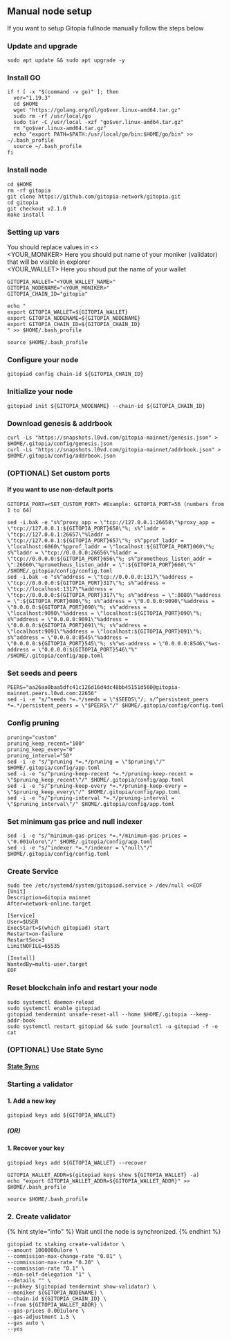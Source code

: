 ## Manual node setup
If you want to setup Gitopia fullnode manually follow the steps below

### Update and upgrade
```
sudo apt update && sudo apt upgrade -y
```

### Install GO
```
if ! [ -x "$(command -v go)" ]; then
  ver="1.19.3"
  cd $HOME
  wget "https://golang.org/dl/go$ver.linux-amd64.tar.gz"
  sudo rm -rf /usr/local/go
  sudo tar -C /usr/local -xzf "go$ver.linux-amd64.tar.gz"
  rm "go$ver.linux-amd64.tar.gz"
  echo "export PATH=$PATH:/usr/local/go/bin:$HOME/go/bin" >> ~/.bash_profile
  source ~/.bash_profile
fi
```

### Install node
```
cd $HOME
rm -rf gitopia
git clone https://github.com/gitopia-network/gitopia.git
cd gitopia
git checkout v2.1.0
make install
```


### Setting up vars
You should replace values in <> <br />
<YOUR_MONIKER> Here you should put name of your moniker (validator) that will be visible in explorer <br />
<YOUR_WALLET> Here you shoud put the name of your wallet

```
GITOPIA_WALLET="<YOUR_WALLET_NAME>"
GITOPIA_NODENAME="<YOUR_MONIKER>"
GITOPIA_CHAIN_ID="gitopia"
```

```
echo "
export GITOPIA_WALLET=${GITOPIA_WALLET}
export GITOPIA_NODENAME=${GITOPIA_NODENAME}
export GITOPIA_CHAIN_ID=${GITOPIA_CHAIN_ID}
" >> $HOME/.bash_profile

source $HOME/.bash_profile
```


### Configure your node
```
gitopiad config chain-id ${GITOPIA_CHAIN_ID}
```

### Initialize your node
```
gitopiad init ${GITOPIA_NODENAME} --chain-id ${GITOPIA_CHAIN_ID}
```

### Download genesis & addrbook
```
curl -Ls "https://snapshots.l0vd.com/gitopia-mainnet/genesis.json" > $HOME/.gitopia/config/genesis.json
curl -Ls "https://snapshots.l0vd.com/gitopia-mainnet/addrbook.json" > $HOME/.gitopia/config/addrbook.json
```

### (OPTIONAL) Set custom ports

#### If you want to use non-default ports
```
GITOPIA_PORT=<SET_CUSTOM_PORT> #Example: GITOPIA_PORT=56 (numbers from 1 to 64)
```
```
sed -i.bak -e "s%^proxy_app = \"tcp://127.0.0.1:26658\"%proxy_app = \"tcp://127.0.0.1:${GITOPIA_PORT}658\"%; s%^laddr = \"tcp://127.0.0.1:26657\"%laddr = \"tcp://127.0.0.1:${GITOPIA_PORT}657\"%; s%^pprof_laddr = \"localhost:6060\"%pprof_laddr = \"localhost:${GITOPIA_PORT}060\"%; s%^laddr = \"tcp://0.0.0.0:26656\"%laddr = \"tcp://0.0.0.0:${GITOPIA_PORT}656\"%; s%^prometheus_listen_addr = \":26660\"%prometheus_listen_addr = \":${GITOPIA_PORT}660\"%" /$HOME/.gitopia/config/config.toml
sed -i.bak -e "s%^address = \"tcp://0.0.0.0:1317\"%address = \"tcp://0.0.0.0:${GITOPIA_PORT}317\"%; s%^address = \"tcp://localhost:1317\"%address = \"tcp://0.0.0.0:${GITOPIA_PORT}317\"%; s%^address = \":8080\"%address = \":${GITOPIA_PORT}080\"%; s%^address = \"0.0.0.0:9090\"%address = \"0.0.0.0:${GITOPIA_PORT}090\"%; s%^address = \"localhost:9090\"%address = \"localhost:${GITOPIA_PORT}090\"%; s%^address = \"0.0.0.0:9091\"%address = \"0.0.0.0:${GITOPIA_PORT}091\"%; s%^address = \"localhost:9091\"%address = \"localhost:${GITOPIA_PORT}091\"%; s%^address = \"0.0.0.0:8545\"%address = \"0.0.0.0:${GITOPIA_PORT}545\"%; s%^ws-address = \"0.0.0.0:8546\"%ws-address = \"0.0.0.0:${GITOPIA_PORT}546\"%" /$HOME/.gitopia/config/app.toml
```


### Set seeds and peers
```
PEERS="aa26aa0baa5dfc41c126d16d4dc48bb45151d560@gitopia-mainnet.peers.l0vd.com:22656"
sed -i -e "s/^seeds *=.*/seeds = \"$SEEDS\"/; s/^persistent_peers *=.*/persistent_peers = \"$PEERS\"/" $HOME/.gitopia/config/config.toml
```

### Config pruning
```
pruning="custom"
pruning_keep_recent="100"
pruning_keep_every="0"
pruning_interval="50"
sed -i -e "s/^pruning *=.*/pruning = \"$pruning\"/" $HOME/.gitopia/config/app.toml
sed -i -e "s/^pruning-keep-recent *=.*/pruning-keep-recent = \"$pruning_keep_recent\"/" $HOME/.gitopia/config/app.toml
sed -i -e "s/^pruning-keep-every *=.*/pruning-keep-every = \"$pruning_keep_every\"/" $HOME/.gitopia/config/app.toml
sed -i -e "s/^pruning-interval *=.*/pruning-interval = \"$pruning_interval\"/" $HOME/.gitopia/config/app.toml
```

### Set minimum gas price and null indexer
```
sed -i -e "s/^minimum-gas-prices *=.*/minimum-gas-prices = \"0.001ulore\"/" $HOME/.gitopia/config/app.toml
sed -i -e "s/^indexer *=.*/indexer = \"null\"/" $HOME/.gitopia/config/config.toml
```

### Create Service
```
sudo tee /etc/systemd/system/gitopiad.service > /dev/null <<EOF
[Unit]
Description=Gitopia mainnet
After=network-online.target

[Service]
User=$USER
ExecStart=$(which gitopiad) start
Restart=on-failure
RestartSec=3
LimitNOFILE=65535

[Install]
WantedBy=multi-user.target
EOF
```

### Reset blockchain info and restart your node
```
sudo systemctl daemon-reload
sudo systemctl enable gitopiad
gitopiad tendermint unsafe-reset-all --home $HOME/.gitopia --keep-addr-book
sudo systemctl restart gitopiad && sudo journalctl -u gitopiad -f -o cat
```

### (OPTIONAL) Use State Sync

#### [State Sync]()


### Starting a validator

#### 1. Add a new key
```
gitopiad keys add ${GITOPIA_WALLET}
```
##### (OR)

#### 1. Recover your key
```
gitopiad keys add ${GITOPIA_WALLET} --recover
```

```
GITOPIA_WALLET_ADDR=$(gitopiad keys show ${GITOPIA_WALLET} -a)
echo "export GITOPIA_WALLET_ADDR=${GITOPIA_WALLET_ADDR}" >> $HOME/.bash_profile

source $HOME/.bash_profile
```


### 2. Create validator

{% hint style="info" %}
Wait until the node is synchronized.
{% endhint %}

```
gitopiad tx staking create-validator \
--amount 1000000ulore \
--commission-max-change-rate "0.01" \
--commission-max-rate "0.20" \
--commission-rate "0.1" \
--min-self-delegation "1" \
--details "" \
--pubkey $(gitopiad tendermint show-validator) \
--moniker ${GITOPIA_NODENAME} \
--chain-id ${GITOPIA_CHAIN_ID} \
--from ${GITOPIA_WALLET_ADDR} \
--gas-prices 0.001ulore \
--gas-adjustment 1.5 \
--gas auto \
--yes
```

